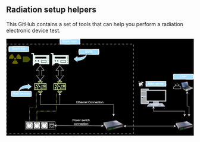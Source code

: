 ## Radiation setup helpers

This GitHub contains a set of tools that can help you perform a radiation electronic device test.

![Alt](radhelper_overview.drawio.svg)